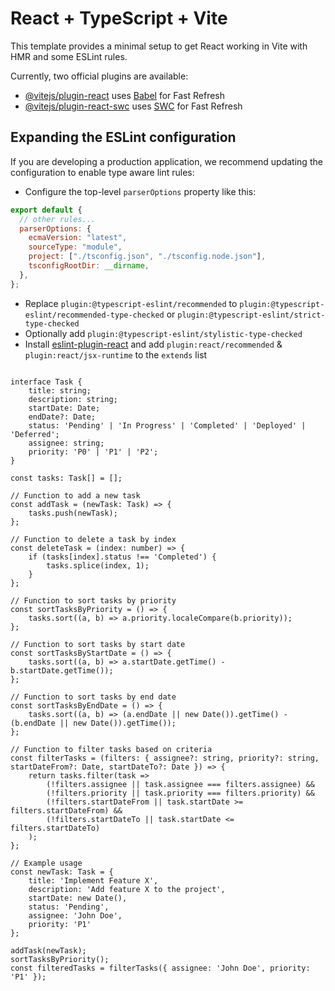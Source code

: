 # React + TypeScript + Vite

This template provides a minimal setup to get React working in Vite with HMR and some ESLint rules.

Currently, two official plugins are available:

- [@vitejs/plugin-react](https://github.com/vitejs/vite-plugin-react/blob/main/packages/plugin-react/README.md) uses [Babel](https://babeljs.io/) for Fast Refresh
- [@vitejs/plugin-react-swc](https://github.com/vitejs/vite-plugin-react-swc) uses [SWC](https://swc.rs/) for Fast Refresh

## Expanding the ESLint configuration

If you are developing a production application, we recommend updating the configuration to enable type aware lint rules:

- Configure the top-level `parserOptions` property like this:

```js
export default {
  // other rules...
  parserOptions: {
    ecmaVersion: "latest",
    sourceType: "module",
    project: ["./tsconfig.json", "./tsconfig.node.json"],
    tsconfigRootDir: __dirname,
  },
};
```

- Replace `plugin:@typescript-eslint/recommended` to `plugin:@typescript-eslint/recommended-type-checked` or `plugin:@typescript-eslint/strict-type-checked`
- Optionally add `plugin:@typescript-eslint/stylistic-type-checked`
- Install [eslint-plugin-react](https://github.com/jsx-eslint/eslint-plugin-react) and add `plugin:react/recommended` & `plugin:react/jsx-runtime` to the `extends` list

```code

interface Task {
    title: string;
    description: string;
    startDate: Date;
    endDate?: Date;
    status: 'Pending' | 'In Progress' | 'Completed' | 'Deployed' | 'Deferred';
    assignee: string;
    priority: 'P0' | 'P1' | 'P2';
}

const tasks: Task[] = [];

// Function to add a new task
const addTask = (newTask: Task) => {
    tasks.push(newTask);
};

// Function to delete a task by index
const deleteTask = (index: number) => {
    if (tasks[index].status !== 'Completed') {
        tasks.splice(index, 1);
    }
};

// Function to sort tasks by priority
const sortTasksByPriority = () => {
    tasks.sort((a, b) => a.priority.localeCompare(b.priority));
};

// Function to sort tasks by start date
const sortTasksByStartDate = () => {
    tasks.sort((a, b) => a.startDate.getTime() - b.startDate.getTime());
};

// Function to sort tasks by end date
const sortTasksByEndDate = () => {
    tasks.sort((a, b) => (a.endDate || new Date()).getTime() - (b.endDate || new Date()).getTime());
};

// Function to filter tasks based on criteria
const filterTasks = (filters: { assignee?: string, priority?: string, startDateFrom?: Date, startDateTo?: Date }) => {
    return tasks.filter(task =>
        (!filters.assignee || task.assignee === filters.assignee) &&
        (!filters.priority || task.priority === filters.priority) &&
        (!filters.startDateFrom || task.startDate >= filters.startDateFrom) &&
        (!filters.startDateTo || task.startDate <= filters.startDateTo)
    );
};

// Example usage
const newTask: Task = {
    title: 'Implement Feature X',
    description: 'Add feature X to the project',
    startDate: new Date(),
    status: 'Pending',
    assignee: 'John Doe',
    priority: 'P1'
};

addTask(newTask);
sortTasksByPriority();
const filteredTasks = filterTasks({ assignee: 'John Doe', priority: 'P1' });


```
